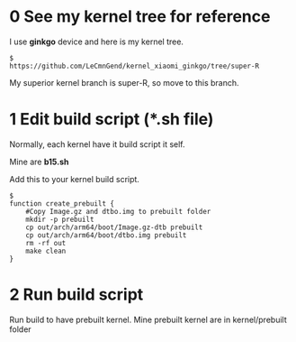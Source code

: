 # 0 See my kernel tree for reference

I use **ginkgo** device and here is my kernel tree.

	$
	https://github.com/LeCmnGend/kernel_xiaomi_ginkgo/tree/super-R	

My superior kernel branch is super-R, so move to this branch.

# 1 Edit build script (*.sh file)

Normally, each kernel have it build script it self.

Mine are **b15.sh**

Add this to your kernel build script.

	$
	function create_prebuilt {
		#Copy Image.gz and dtbo.img to prebuilt folder
		mkdir -p prebuilt
		cp out/arch/arm64/boot/Image.gz-dtb prebuilt
		cp out/arch/arm64/boot/dtbo.img prebuilt
		rm -rf out
		make clean
	}

# 2 Run build script

Run build to have prebuilt kernel.
Mine prebuilt kernel are in kernel/prebuilt folder

